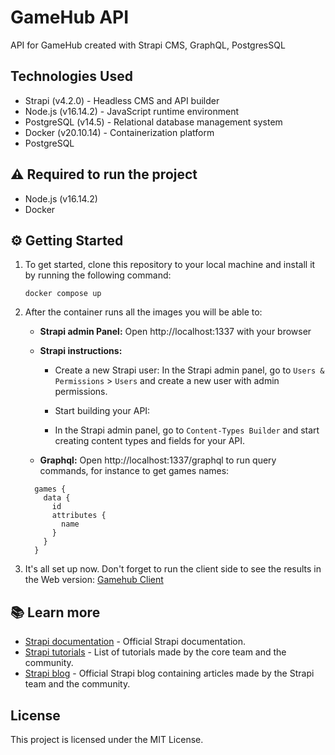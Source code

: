 # GameHub API

API for GameHub created with Strapi CMS, GraphQL, PostgresSQL

## Technologies Used

- Strapi (v4.2.0) - Headless CMS and API builder
- Node.js (v16.14.2) - JavaScript runtime environment
- PostgreSQL (v14.5) - Relational database management system
- Docker (v20.10.14) - Containerization platform
- PostgreSQL

## ⚠️ Required to run the project

- Node.js (v16.14.2)
- Docker

## ⚙️ Getting Started

1. To get started, clone this repository to your local machine and install it by running the following command:

   ```
   docker compose up
   ```

2. After the container runs all the images you will be able to:

   - **Strapi admin Panel:** Open http://localhost:1337 with your browser

   - **Strapi instructions:**

     - Create a new Strapi user:
       In the Strapi admin panel, go to `Users & Permissions` > `Users` and create a new user with admin permissions.

     - Start building your API:

     - In the Strapi admin panel, go to `Content-Types Builder` and start creating content types and fields for your API.

   - **Graphql:** Open http://localhost:1337/graphql to run query commands, for instance to get games names:

   ```
     games {
       data {
         id
         attributes {
           name
         }
       }
     }
   ```

3. It's all set up now. Don't forget to run the client side to see the results in the Web version: [Gamehub Client](https://github.com/leovdn/gamehub-client)

## 📚 Learn more

- [Strapi documentation](https://docs.strapi.io) - Official Strapi documentation.
- [Strapi tutorials](https://strapi.io/tutorials) - List of tutorials made by the core team and the community.
- [Strapi blog](https://strapi.io/blog) - Official Strapi blog containing articles made by the Strapi team and the community.

## License

This project is licensed under the MIT License.
